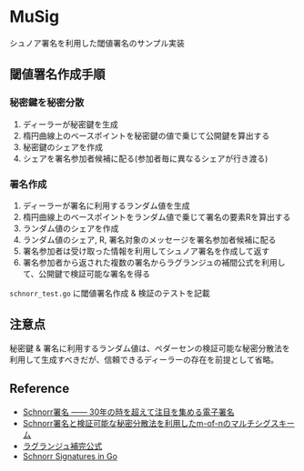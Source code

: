 # MuSig

シュノア署名を利用した閾値署名のサンプル実装

## 閾値署名作成手順

### 秘密鍵を秘密分散
1. ディーラーが秘密鍵を生成
1. 楕円曲線上のベースポイントを秘密鍵の値で乗じて公開鍵を算出する
1. 秘密鍵のシェアを作成
1. シェアを署名参加者候補に配る(参加者毎に異なるシェアが行き渡る)

### 署名作成
1. ディーラーが署名に利用するランダム値を生成
1. 楕円曲線上のベースポイントをランダム値で乗じて署名の要素Rを算出する
1. ランダム値のシェアを作成
1. ランダム値のシェア, R, 署名対象のメッセージを署名参加者候補に配る
1. 署名参加者は受け取った情報を利用してシュノア署名を作成して返す
1. 署名参加者から返された複数の署名からラグランジュの補間公式を利用して、公開鍵で検証可能な署名を得る

`schnorr_test.go` に閾値署名作成 & 検証のテストを記載

## 注意点
秘密鍵 & 署名に利用するランダム値は、ペダーセンの検証可能な秘密分散法を利用して生成すべきだが、信頼できるディーラーの存在を前提として省略。

## Reference
- [Schnorr署名 ―― 30年の時を超えて注目を集める電子署名](https://blog.visvirial.com/articles/721)
- [Schnorr署名と検証可能な秘密分散法を利用したm-of-nのマルチシグスキーム](https://techmedia-think.hatenablog.com/entry/2018/08/23/184754)
- [ラグランジュ補完公式](https://qiita.com/tnakagawa/items/30643c93fcd8ea2142c8)
- [Schnorr Signatures in Go](https://medium.com/coinmonks/schnorr-signatures-in-go-80a7fbfe0fe4)

